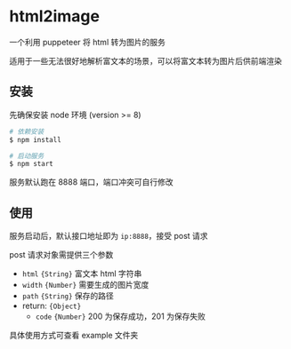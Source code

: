 # html2image

一个利用 puppeteer 将 html 转为图片的服务

适用于一些无法很好地解析富文本的场景，可以将富文本转为图片后供前端渲染

## 安装

先确保安装 node 环境 (version >= 8)

```bash
# 依赖安装
$ npm install

# 启动服务
$ npm start
```

服务默认跑在 8888 端口，端口冲突可自行修改

## 使用

服务启动后，默认接口地址即为 `ip:8888`，接受 post 请求

post 请求对象需提供三个参数

* `html` `{String}` 富文本 html 字符串
* `width` `{Number}` 需要生成的图片宽度
* `path` `{String}` 保存的路径
* return: `{Object}`
  * `code` `{Number}` 200 为保存成功，201 为保存失败


具体使用方式可查看 example 文件夹